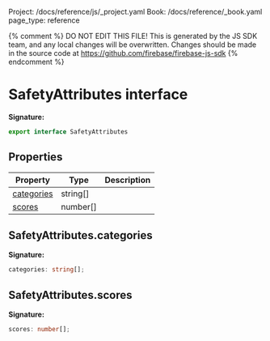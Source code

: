Project: /docs/reference/js/_project.yaml
Book: /docs/reference/_book.yaml
page_type: reference

{% comment %}
DO NOT EDIT THIS FILE!
This is generated by the JS SDK team, and any local changes will be
overwritten. Changes should be made in the source code at
https://github.com/firebase/firebase-js-sdk
{% endcomment %}

# SafetyAttributes interface
<b>Signature:</b>

```typescript
export interface SafetyAttributes 
```

## Properties

|  Property | Type | Description |
|  --- | --- | --- |
|  [categories](./vertexai.safetyattributes.md#safetyattributescategories) | string\[\] |  |
|  [scores](./vertexai.safetyattributes.md#safetyattributesscores) | number\[\] |  |

## SafetyAttributes.categories

<b>Signature:</b>

```typescript
categories: string[];
```

## SafetyAttributes.scores

<b>Signature:</b>

```typescript
scores: number[];
```
